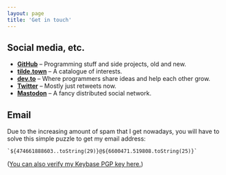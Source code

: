 ```yaml
---
layout: page
title: 'Get in touch'
---
```


## Social media, etc.

- [**GitHub**](https://github.com/resir014) – Programming stuff and side projects, old and new.
- [**tilde.town**](https://tilde.town/~resir014/) – A catalogue of interests.
- [**dev.to**](https://dev.to/resir014) – Where programmers share ideas and help each other grow.
- [**Twitter**](https://twitter.com/resir014) – Mostly just retweets now.
- [**Mastodon**](/mastodon) – A fancy distributed social network.

## Email

Due to the increasing amount of spam that I get nowadays, you will have to solve this simple puzzle to get my email address:

```
`${474661888603..toString(29)}@${6600471.519808.toString(25)}`
```

([You can also verify my Keybase PGP key here.](https://keybase.io/resir014))
